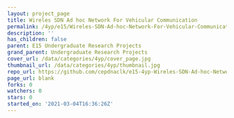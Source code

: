 ```yaml
---
layout: project_page
title: Wireles SDN Ad hoc Network For Vehicular Communication
permalink: /4yp/e15/Wireles-SDN-Ad-hoc-Network-For-Vehicular-Communication/
description: ''
has_children: false
parent: E15 Undergraduate Research Projects
grand_parent: Undergraduate Research Projects
cover_url: /data/categories/4yp/cover_page.jpg
thumbnail_url: /data/categories/4yp/thumbnail.jpg
repo_url: https://github.com/cepdnaclk/e15-4yp-Wireles-SDN-Ad-hoc-Network-For-Vehicular-Communication
page_url: blank
forks: 0
watchers: 0
stars: 0
started_on: '2021-03-04T16:36:26Z'
---
```


